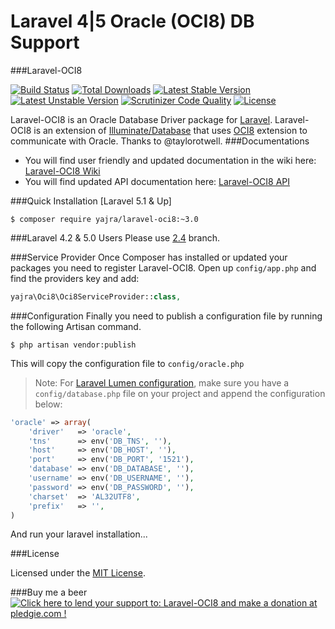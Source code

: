 # Laravel 4|5 Oracle (OCI8) DB Support

###Laravel-OCI8

[![Build Status](https://img.shields.io/travis/yajra/laravel-oci8.svg)](https://travis-ci.org/yajra/laravel-oci8)
[![Total Downloads](https://poser.pugx.org/yajra/laravel-oci8/downloads.png)](https://packagist.org/packages/yajra/laravel-oci8)
[![Latest Stable Version](https://poser.pugx.org/yajra/laravel-oci8/v/stable.png)](https://packagist.org/packages/yajra/laravel-oci8)
[![Latest Unstable Version](https://poser.pugx.org/yajra/laravel-oci8/v/unstable.svg)](https://packagist.org/packages/yajra/laravel-oci8)
[![Scrutinizer Code Quality](https://scrutinizer-ci.com/g/yajra/laravel-oci8/badges/quality-score.png?b=master)](https://scrutinizer-ci.com/g/yajra/laravel-oci8/?branch=master)
[![License](https://img.shields.io/badge/license-MIT-blue.svg)](https://github.com/yajra/laravel-oci8/blob/master/LICENSE)

Laravel-OCI8 is an Oracle Database Driver package for [Laravel](http://laravel.com/). Laravel-OCI8 is an extension of [Illuminate/Database](https://github.com/illuminate/database) that uses [OCI8](http://php.net/oci8) extension to communicate with Oracle. Thanks to @taylorotwell.
###Documentations
- You will find user friendly and updated documentation in the wiki here: [Laravel-OCI8 Wiki](https://github.com/yajra/laravel-oci8/wiki)
- You will find updated API documentation here: [Laravel-OCI8 API](http://yajra.github.io/laravel-oci8/api/)

###Quick Installation [Laravel 5.1 & Up]
```
$ composer require yajra/laravel-oci8:~3.0
```

###Laravel 4.2 & 5.0 Users
Please use [2.4](https://github.com/yajra/laravel-oci8/tree/2.4) branch.

###Service Provider
Once Composer has installed or updated your packages you need to register Laravel-OCI8. Open up `config/app.php` and find the providers key and add:
```php
yajra\Oci8\Oci8ServiceProvider::class,
```

###Configuration
Finally you need to publish a configuration file by running the following Artisan command.

```
$ php artisan vendor:publish
```

This will copy the configuration file to `config/oracle.php`

> Note: For [Laravel Lumen configuration](http://lumen.laravel.com/docs/configuration#configuration-files), make sure you have a `config/database.php` file on your project and append the configuration below:

```php
'oracle' => array(
    'driver'   => 'oracle',
    'tns'      => env('DB_TNS', ''),
    'host'     => env('DB_HOST', ''),
    'port'     => env('DB_PORT', '1521'),
    'database' => env('DB_DATABASE', ''),
    'username' => env('DB_USERNAME', ''),
    'password' => env('DB_PASSWORD', ''),
    'charset'  => 'AL32UTF8',
    'prefix'   => '',
)
```

And run your laravel installation...

###License

Licensed under the [MIT License](https://github.com/yajra/laravel-oci8/blob/master/LICENSE).

###Buy me a beer
<a href='https://pledgie.com/campaigns/29516'><img alt='Click here to lend your support to: Laravel-OCI8 and make a donation at pledgie.com !' src='https://pledgie.com/campaigns/29516.png?skin_name=chrome' border='0' ></a>
